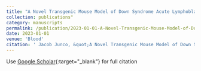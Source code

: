 ```yaml
---
title: "A Novel Transgenic Mouse Model of Down Syndrome Acute Lymphoblastic Leukemia Identifies Targetable Vulnerabilities"
collection: publications"
category: manuscripts
permalink: /publication/2023-01-01-A-Novel-Transgenic-Mouse-Model-of-Down-Syndrome-Acute-Lymphoblastic-Leukemia-Identifies-Targetable-Vulnerabilities
date: 2023-01-01
venue: 'Blood'
citation: ' Jacob Junco, &quot;A Novel Transgenic Mouse Model of Down Syndrome Acute Lymphoblastic Leukemia Identifies Targetable Vulnerabilities.&quot; Blood, 2023.'
---
```

Use [Google Scholar](https://scholar.google.com/scholar?q=A+Novel+Transgenic+Mouse+Model+of+Down+Syndrome+Acute+Lymphoblastic+Leukemia+Identifies+Targetable+Vulnerabilities){:target="_blank"} for full citation